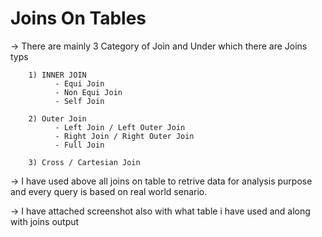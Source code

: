 # Joins On Tables
-> There are mainly 3 Category of Join and Under which there are Joins typs

        1) INNER JOIN
              - Equi Join
              - Non Equi Join
              - Self Join

        2) Outer Join
              - Left Join / Left Outer Join
              - Right Join / Right Outer Join
              - Full Join

        3) Cross / Cartesian Join

-> I have used above all joins on table to retrive data for analysis purpose and every query is based on real world senario.

-> I have attached screenshot also with what table i have used and along with joins output
